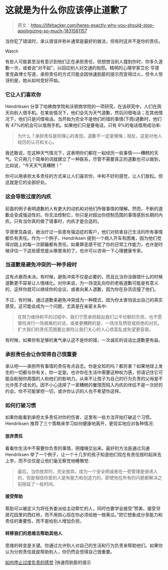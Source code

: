 # 这就是为什么你应该停止道歉了

> 原文：<https://lifehacker.com/heres-exactly-why-you-should-stop-apologizing-so-much-1831581157>

当你犯了错误时，承认错误并弥补通常是最好的做法，但有时这并不是你的责任。

Watch

有些人可能甚至没有意识到他们正在承担责任，但想想当别人撞到你时，你多久道歉一次，或者说“对不起”，以回应别人对交通的抱怨。精明的心理学家艾伦·亨德里克森博士写道，承担责任的方式可能会因快速肮脏的提示而变得过火，但令人惊讶的是，她从如何变好开始。

### 它让人们喜欢你

Hendriksen 分享了哈佛商学院和沃顿商学院的一项研究，在该研究中，人们在雨天向别人借手机。在某些情况下，他们会先为天气道歉，然后问借电话；在其他情况下，他们只是问借电话。当开始为完全不是他们的错的事情(下雨)道歉时，他们有 47%的机会可以借用手机。如果他们只是要电话，只有 9%的电话借用成功率:

> 为什么？承担责任是同理心的表现。道歉不一定是懊悔；相反，这是对他人经历的认可和关心。

我还敢说，在这种天气情况下，这表明你们都在一起经历一些事情——糟糕的天气。它只用几个简单的词就建立了一种联系，尽管不需要真正的道歉也可以做到，比如说，“今天天气真糟糕！”

你可以用承担太多责任的方式来让人们喜欢你，中和不好的感觉，让人们放松。但这就是它的全部好处。

### 这会导致过度的内疚

前面的例子表明道歉的人有更大的动机和对他们所做事情的理解。然而，不断的道歉会变成强迫性的。你无法控制它，你只是对超出你控制范围的事情感到长期的内疚。只有当你真的做了错事时，内疚才是合适的。

亨德里克森说，她治疗过一些患有强迫症的客户，他们对损害自己生活的所有事情都负有责任。作为一个例子，Hendriksen 提到一个病人开车有困难，因为他们觉得对路上的每一次颠簸都有责任。如果罪恶感干扰了你的日常工作能力，也许是时候评估一下这些感觉是从哪里来的了，也许可以咨询一下心理健康专家。

### 当道歉是避免冲突的一种手段时

这有点悬而未决。有时候，避免冲突不仅是必要的，而且比当你没做错什么的时候道歉更不容易让人情绪化。对你来说，为一场混乱向你的老板道歉可能是有意义的，这样你就可以继续你的会议，或者向某人道歉，因为你在杂货店撞了他们。

不过，有时候，通过道歉来避免冲突成为一种模式，因为你太害怕说出自己的真实感受。这可能会成为一个问题，尤其是在亲密关系中:

> 在努力维持和平的过程中，我们宁愿承担超出我们公平份额的负担，也不愿冒险进行一场艰难的对话，或者更糟糕的是，一场涉及愤怒或拒绝的对抗。扩大我们的责任范围要比冒险让我们关心的人心烦意乱或失望更容易。

有时候，如果你有足够的勇气承认这不是你的错，一次诚实的谈话比道歉更有益。

### 承担责任会让你觉得自己很重要

承认吧——承担所有事情的责任有点自恋。你是全知的吗？都厉害？如果地球上发生的一切都与你有关，你一定是。也许你在生活中需要这种权力感，但请记住它可能会削弱你周围的人和他们的影响力。从来不让孩子为自己的行为负责的父母是不允许孩子成长的。因不小心选择了一家糟糕的餐馆而陷入内疚的伴侣不是一次好的约会。你不可能掌控一切，或许你认识的人也不希望你这样。

### 如何打破习惯

如果你能看到承担太多责任对你的伤害，这里有一些方法开始打破这个习惯。Hendriksen 推荐了三个策略来学习如何健康地离开，更现实地应对各种情况:

#### 放弃责任

看看你生活中不需要你负责的事情，把缰绳交出来。最好的方法是通过沟通 Hendriksen 举了一个例子，让一个十几岁的孩子知道他们现在有责任按时起床去上学，而不仅仅是让他们毫无察觉地睡懒觉:

> 最后，当你放弃时，完全放弃。成为一个安全网或者在一旁管理是很诱人的，但是相信你爱的人是有能力和创造力的，即使他在所有的问题都解决之前拖延了一些时间。

#### 接受帮助

帮助可以被定义为将任务委派给主动帮忙的人，同时也要学会接受“赞美，接受邻居花园里的西红柿，而不用担心现在你必须给她一根黄瓜。”把它想象成分享能力和责任的重要性，而不是给别人增加负担。

#### 转移我们的思维去帮助其他人

思维的转变是关键。你通过允许别人对自己的生活和行为负责来帮助他们。如果你认为分担责任就是帮助别人，你仍然会觉得自己很重要。

[如何停止过度负责的感觉](https://www.quickanddirtytips.com/health-fitness/mental-health/how-to-stop-feeling-overly-responsible?utm_source=sciam&utm_campaign=sciam) |快速而肮脏的提示
